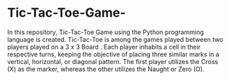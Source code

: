 # Tic-Tac-Toe-Game-
In this repository, Tic-Tac-Toe Game using the Python programming language is created. Tic-Tac-Toe is among the games played between two players played on a 3 x 3 Board . Each player inhabits a cell in their respective turns, keeping the objective of placing three similar marks in a vertical, horizontal, or diagonal pattern. The first player utilizes the Cross (X) as the marker, whereas the other utilizes the Naught or Zero (O).
